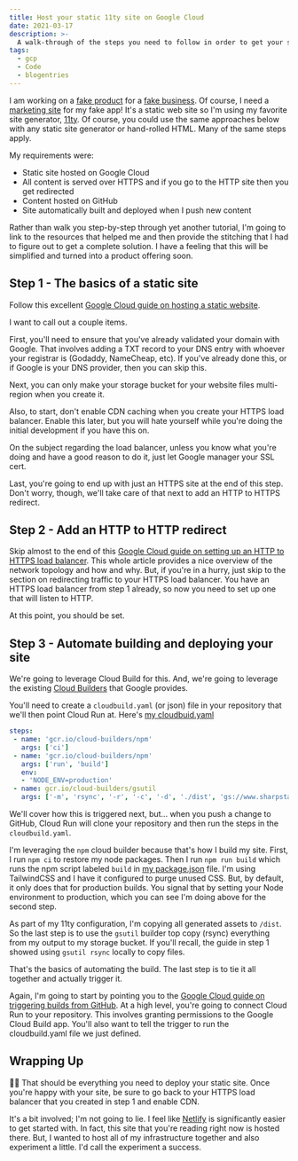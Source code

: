 ```yaml
---
title: Host your static 11ty site on Google Cloud
date: 2021-03-17
description: >-
  A walk-through of the steps you need to follow in order to get your site working nicely on Google Cloud
tags:
  - gcp
  - Code
  - blogentries
---
```


I am working on a [fake product](https://github.com/TwoPeas/SharpStatusApp) for a [fake business](https://github.com/TwoPeas). Of course, I need a [marketing site](https://sharpstatus.com/) for my fake app! It's a static web site so I'm using my favorite site generator, [11ty](https://www.11ty.dev/). Of course, you could use the same approaches below with any static site generator or hand-rolled HTML. Many of the same steps apply.

My requirements were:
- Static site hosted on Google Cloud
- All content is served over HTTPS and if you go to the HTTP site then you get redirected
- Content hosted on GitHub
- Site automatically built and deployed when I push new content

Rather than walk you step-by-step through yet another tutorial, I'm going to link to the resources that helped me and then provide the stitching that I had to figure out to get a complete solution. I have a feeling that this will be simplified and turned into a product offering soon.

## Step 1 - The basics of a static site

Follow this excellent [Google Cloud guide on hosting a static website](https://cloud.google.com/storage/docs/hosting-static-website). 

I want to call out a couple items.

First, you'll need to ensure that you've already validated your domain with Google. That involves adding a TXT record to your DNS entry with whoever your registrar is (Godaddy, NameCheap, etc). If you've already done this, or if Google is your DNS provider, then you can skip this.

Next, you can only make your storage bucket for your website files multi-region when you create it.

Also, to start, don't enable CDN caching when you create your HTTPS load balancer. Enable this later, but you will hate yourself while you're doing the initial development if you have this on.

On the subject regarding the load balancer, unless you know what you're doing and have a good reason to do it, just let Google manager your SSL cert.

Last, you're going to end up with just an HTTPS site at the end of this step. Don't worry, though, we'll take care of that next to add an HTTP to HTTPS redirect.

## Step 2 - Add an HTTP to HTTP redirect

Skip almost to the end of this [Google Cloud guide on setting up an HTTP to HTTPS load balancer](https://cloud.google.com/load-balancing/docs/https/setting-up-http-https-redirect#partial-http-lb). This whole article provides a nice overview of the network topology and how and why. But, if you're in a hurry, just skip to the section on redirecting traffic to your HTTPS load balancer. You have an HTTPS load balancer from step 1 already, so now you need to set up one that will listen to HTTP.

At this point, you should be set. 

## Step 3 - Automate building and deploying your site

We're going to leverage Cloud Build for this. And, we're going to leverage the existing [Cloud Builders](https://github.com/GoogleCloudPlatform/cloud-builders) that Google provides.

You'll need to create a `cloudbuild.yaml` (or json) file in your repository that we'll then point Cloud Run at. Here's [my cloudbuid.yaml](https://github.com/TwoPeas/SharpStatusSite/blob/main/cloudbuild.yaml)

```yaml
steps:
 - name: 'gcr.io/cloud-builders/npm'
   args: ['ci']
 - name: 'gcr.io/cloud-builders/npm'
   args: ['run', 'build']
   env:
   - 'NODE_ENV=production'
 - name: gcr.io/cloud-builders/gsutil
   args: ['-m', 'rsync', '-r', '-c', '-d', './dist', 'gs://www.sharpstatus.com']
```

We'll cover how this is triggered next, but... when you push a change to GitHub, Cloud Run will clone your repository and then run the steps in the `cloudbuild.yaml`.

I'm leveraging the `npm` cloud builder because that's how I build my site. First, I run `npm ci` to restore my node packages. Then I run `npm run build` which runs the npm script labeled `build` in [my package.json](https://github.com/TwoPeas/SharpStatusSite/blob/main/package.json) file. I'm using TailwindCSS and I have it configured to purge unused CSS. But, by default, it only does that for production builds. You signal that by setting your Node environment to production, which you can see I'm doing above for the second step.

As part of my 11ty configuration, I'm copying all generated assets to `/dist`. So the last step is to use the `gsutil` builder top copy (rsync) everything from my output to my storage bucket. If you'll recall, the guide in step 1 showed using `gsutil rsync` locally to copy files.

That's the basics of automating the build. The last step is to tie it all together and actually trigger it.

Again, I'm going to start by pointing you to the [Google Cloud guide on triggering builds from GitHub](https://cloud.google.com/build/docs/automating-builds/create-github-app-triggers). At a high level, you're going to connect Cloud Run to your repository. This involves granting permissions to the Google Cloud Build app. You'll also want to tell the trigger to run the cloudbuild.yaml file we just defined.

## Wrapping Up

🤞🏻 That should be everything you need to deploy your static site. Once you're happy with your site, be sure to go back to your HTTPS load balancer that you created in step 1 and enable CDN.

It's a bit involved; I'm not going to lie. I feel like [Netlify](https://netlify.com) is significantly easier to get started with. In fact, this site that you're reading right now is hosted there. But, I wanted to host all of my infrastructure together and also experiment a little. I'd call the experiment a success.